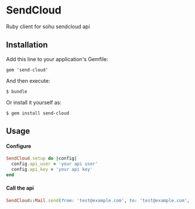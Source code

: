 # SendCloud

Ruby client for sohu sendcloud api

## Installation

Add this line to your application's Gemfile:

    gem 'send-cloud'

And then execute:

    $ bundle

Or install it yourself as:

    $ gem install send-cloud

## Usage

#### Configure

```ruby
SendCloud.setup do |config|
  config.api_user = 'your api user'
  config.api_key = 'your api key'
end
```

#### Call the api

```ruby
SendCloud::Mail.send(from: 'test@example.com', to: 'test@example.com', subject: 'test', html: 'test')
```
